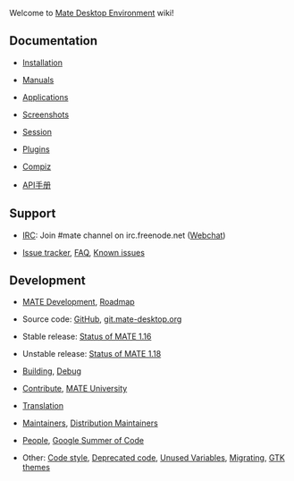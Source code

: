 Welcome to [Mate Desktop Environment](https://www.mate-desktop.org/) wiki!

## Documentation

  * [Installation](pages/download.md)

  * [Manuals](pages/docs.md)

  * [Applications](pages/applications.md)

  * [Screenshots](pages/screenshots.md)

  * [Session](pages/session.md)

  * [Plugins](pages/plugins.md)

  * [Compiz](pages/compiz.md)
  * [API手册](references/)

## Support

  * [IRC](pages/irc.md): Join #mate channel on irc.freenode.net ([Webchat](https://webchat.freenode.net?randomnick=1&channels=mate&prompt=1))

  * [Issue tracker](https://github.com/mate-desktop/), [FAQ](pages/faq.md), [Known issues](pages/known_issues.md)

## Development

  * [MATE Development](pages/dev-doc.md), [Roadmap](pages/roadmap.md)

  * Source code: [GitHub](https://github.com/mate-desktop/), [git.mate-desktop.org](https://git.mate-desktop.org/)

  * Stable release: [Status of MATE 1.16](pages/status-1.16.md)

  * Unstable release: [Status of MATE 1.18](pages/status-1.18.md)

  * [Building](pages/building.md), [Debug](pages/debug.md)

  * [Contribute](pages/contribute.md), [MATE University](pages/university.md)

  * [Translation](pages/translation.md)

  * [Maintainers](pages/maintainers.md), [Distribution Maintainers](pages/distributions.md)

  * [People](pages/users.md), [Google Summer of Code](pages/gsoc.md)

  * Other: [Code style](pages/code_style.md), [Deprecated code](pages/deprecated_code.md), [Unused Variables](pages/unused_variables.md), [Migrating](pages/migrating.md), [GTK themes](pages/gtk_themes.md)

